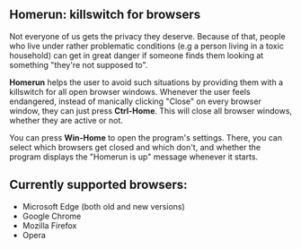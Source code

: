 ## Homerun: killswitch for browsers
Not everyone of us gets the privacy they deserve. Because of that, people who live under rather problematic conditions (e.g a person living in a toxic household) can get in great danger if someone finds them looking at something "they're not supposed to".

**Homerun** helps the user to avoid such situations by providing them with a killswitch for all open browser windows. Whenever the user feels endangered, instead of manically clicking "Close" on every browser window, they can just press **Ctrl-Home**. This will close all browser windows, whether they are active or not. 

You can press **Win-Home** to open the program's settings. There, you can select which browsers get closed and which don't, and whether the program displays the "Homerun is up" message whenever it starts.

Currently supported browsers:
-

 - Microsoft Edge (both old and new versions)
 - Google Chrome
 - Mozilla Firefox
 - Opera
 